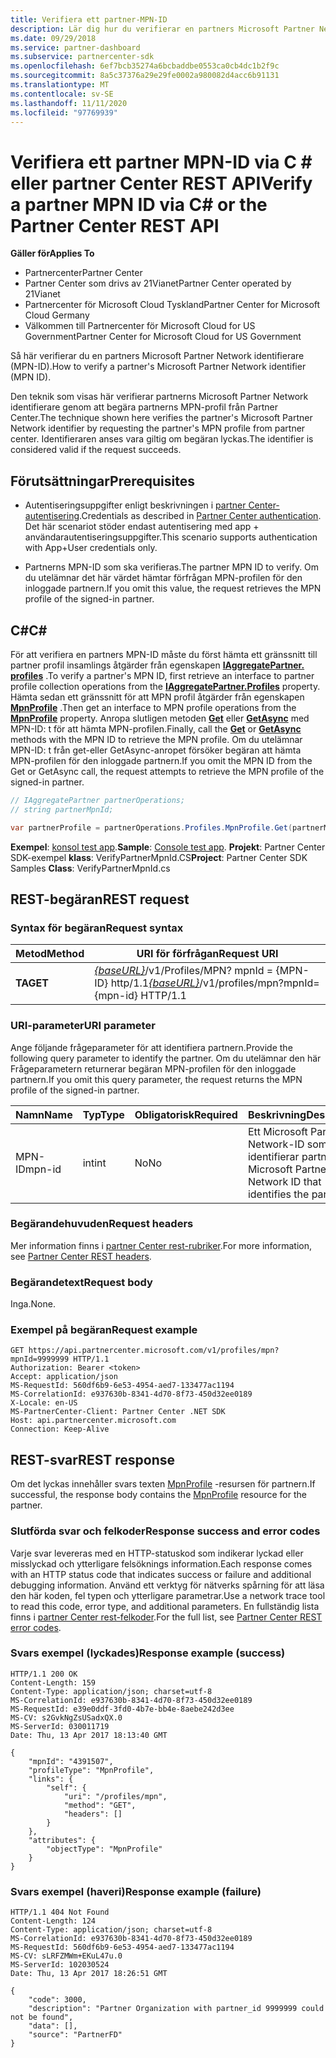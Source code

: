 ```yaml
---
title: Verifiera ett partner-MPN-ID
description: Lär dig hur du verifierar en partners Microsoft Partner Network identifierare (MPN-ID) genom att begära partnerns MPN-profil via C \# eller REST API för partner Center.
ms.date: 09/29/2018
ms.service: partner-dashboard
ms.subservice: partnercenter-sdk
ms.openlocfilehash: 6ef7bcb35274a6bcbaddbe0553ca0cb4dc1b2f9c
ms.sourcegitcommit: 8a5c37376a29e29fe0002a980082d4acc6b91131
ms.translationtype: MT
ms.contentlocale: sv-SE
ms.lasthandoff: 11/11/2020
ms.locfileid: "97769939"
---
```

# <a name="verify-a-partner-mpn-id-via-c-or-the-partner-center-rest-api"></a><span data-ttu-id="05e3b-103">Verifiera ett partner MPN-ID via C \# eller partner Center REST API</span><span class="sxs-lookup"><span data-stu-id="05e3b-103">Verify a partner MPN ID via C\# or the Partner Center REST API</span></span>

<span data-ttu-id="05e3b-104">**Gäller för**</span><span class="sxs-lookup"><span data-stu-id="05e3b-104">**Applies To**</span></span>

- <span data-ttu-id="05e3b-105">Partnercenter</span><span class="sxs-lookup"><span data-stu-id="05e3b-105">Partner Center</span></span>
- <span data-ttu-id="05e3b-106">Partner Center som drivs av 21Vianet</span><span class="sxs-lookup"><span data-stu-id="05e3b-106">Partner Center operated by 21Vianet</span></span>
- <span data-ttu-id="05e3b-107">Partnercenter för Microsoft Cloud Tyskland</span><span class="sxs-lookup"><span data-stu-id="05e3b-107">Partner Center for Microsoft Cloud Germany</span></span>
- <span data-ttu-id="05e3b-108">Välkommen till Partnercenter för Microsoft Cloud for US Government</span><span class="sxs-lookup"><span data-stu-id="05e3b-108">Partner Center for Microsoft Cloud for US Government</span></span>

<span data-ttu-id="05e3b-109">Så här verifierar du en partners Microsoft Partner Network identifierare (MPN-ID).</span><span class="sxs-lookup"><span data-stu-id="05e3b-109">How to verify a partner's Microsoft Partner Network identifier (MPN ID).</span></span>

<span data-ttu-id="05e3b-110">Den teknik som visas här verifierar partnerns Microsoft Partner Network identifierare genom att begära partnerns MPN-profil från Partner Center.</span><span class="sxs-lookup"><span data-stu-id="05e3b-110">The technique shown here verifies the partner's Microsoft Partner Network identifier by requesting the partner's MPN profile from partner center.</span></span> <span data-ttu-id="05e3b-111">Identifieraren anses vara giltig om begäran lyckas.</span><span class="sxs-lookup"><span data-stu-id="05e3b-111">The identifier is considered valid if the request succeeds.</span></span>

## <a name="prerequisites"></a><span data-ttu-id="05e3b-112">Förutsättningar</span><span class="sxs-lookup"><span data-stu-id="05e3b-112">Prerequisites</span></span>

- <span data-ttu-id="05e3b-113">Autentiseringsuppgifter enligt beskrivningen i [partner Center-autentisering](partner-center-authentication.md).</span><span class="sxs-lookup"><span data-stu-id="05e3b-113">Credentials as described in [Partner Center authentication](partner-center-authentication.md).</span></span> <span data-ttu-id="05e3b-114">Det här scenariot stöder endast autentisering med app + användarautentiseringsuppgifter.</span><span class="sxs-lookup"><span data-stu-id="05e3b-114">This scenario supports authentication with App+User credentials only.</span></span>

- <span data-ttu-id="05e3b-115">Partnerns MPN-ID som ska verifieras.</span><span class="sxs-lookup"><span data-stu-id="05e3b-115">The partner MPN ID to verify.</span></span> <span data-ttu-id="05e3b-116">Om du utelämnar det här värdet hämtar förfrågan MPN-profilen för den inloggade partnern.</span><span class="sxs-lookup"><span data-stu-id="05e3b-116">If you omit this value, the request retrieves the MPN profile of the signed-in partner.</span></span>

## <a name="c"></a><span data-ttu-id="05e3b-117">C\#</span><span class="sxs-lookup"><span data-stu-id="05e3b-117">C\#</span></span>

<span data-ttu-id="05e3b-118">För att verifiera en partners MPN-ID måste du först hämta ett gränssnitt till partner profil insamlings åtgärder från egenskapen [**IAggregatePartner. profiles**](/dotnet/api/microsoft.store.partnercenter.ipartner.profiles) .</span><span class="sxs-lookup"><span data-stu-id="05e3b-118">To verify a partner's MPN ID, first retrieve an interface to partner profile collection operations from the [**IAggregatePartner.Profiles**](/dotnet/api/microsoft.store.partnercenter.ipartner.profiles) property.</span></span> <span data-ttu-id="05e3b-119">Hämta sedan ett gränssnitt för att MPN profil åtgärder från egenskapen [**MpnProfile**](/dotnet/api/microsoft.store.partnercenter.profiles.ipartnerprofilecollection.mpnprofile) .</span><span class="sxs-lookup"><span data-stu-id="05e3b-119">Then get an interface to MPN profile operations from the [**MpnProfile**](/dotnet/api/microsoft.store.partnercenter.profiles.ipartnerprofilecollection.mpnprofile) property.</span></span> <span data-ttu-id="05e3b-120">Anropa slutligen metoden [**Get**](/dotnet/api/microsoft.store.partnercenter.profiles.impnprofile.get) eller [**GetAsync**](/dotnet/api/microsoft.store.partnercenter.profiles.impnprofile.getasync) med MPN-ID: t för att hämta MPN-profilen.</span><span class="sxs-lookup"><span data-stu-id="05e3b-120">Finally, call the [**Get**](/dotnet/api/microsoft.store.partnercenter.profiles.impnprofile.get) or [**GetAsync**](/dotnet/api/microsoft.store.partnercenter.profiles.impnprofile.getasync) methods with the MPN ID to retrieve the MPN profile.</span></span> <span data-ttu-id="05e3b-121">Om du utelämnar MPN-ID: t från get-eller GetAsync-anropet försöker begäran att hämta MPN-profilen för den inloggade partnern.</span><span class="sxs-lookup"><span data-stu-id="05e3b-121">If you omit the MPN ID from the Get or GetAsync call, the request attempts to retrieve the MPN profile of the signed-in partner.</span></span>

``` csharp
// IAggregatePartner partnerOperations;
// string partnerMpnId;

var partnerProfile = partnerOperations.Profiles.MpnProfile.Get(partnerMpnId);
```

<span data-ttu-id="05e3b-122">**Exempel**: [konsol test app](console-test-app.md).</span><span class="sxs-lookup"><span data-stu-id="05e3b-122">**Sample**: [Console test app](console-test-app.md).</span></span> <span data-ttu-id="05e3b-123">**Projekt**: Partner Center SDK-exempel **klass**: VerifyPartnerMpnId.CS</span><span class="sxs-lookup"><span data-stu-id="05e3b-123">**Project**: Partner Center SDK Samples **Class**: VerifyPartnerMpnId.cs</span></span>

## <a name="rest-request"></a><span data-ttu-id="05e3b-124">REST-begäran</span><span class="sxs-lookup"><span data-stu-id="05e3b-124">REST request</span></span>

### <a name="request-syntax"></a><span data-ttu-id="05e3b-125">Syntax för begäran</span><span class="sxs-lookup"><span data-stu-id="05e3b-125">Request syntax</span></span>

| <span data-ttu-id="05e3b-126">Metod</span><span class="sxs-lookup"><span data-stu-id="05e3b-126">Method</span></span>  | <span data-ttu-id="05e3b-127">URI för förfrågan</span><span class="sxs-lookup"><span data-stu-id="05e3b-127">Request URI</span></span>                                                                         |
|---------|-------------------------------------------------------------------------------------|
| <span data-ttu-id="05e3b-128">**TA**</span><span class="sxs-lookup"><span data-stu-id="05e3b-128">**GET**</span></span> | <span data-ttu-id="05e3b-129">[*{baseURL}*](partner-center-rest-urls.md)/v1/Profiles/MPN? mpnId = {MPN-ID} http/1.1</span><span class="sxs-lookup"><span data-stu-id="05e3b-129">[*{baseURL}*](partner-center-rest-urls.md)/v1/profiles/mpn?mpnId={mpn-id} HTTP/1.1</span></span> |

### <a name="uri-parameter"></a><span data-ttu-id="05e3b-130">URI-parameter</span><span class="sxs-lookup"><span data-stu-id="05e3b-130">URI parameter</span></span>

<span data-ttu-id="05e3b-131">Ange följande frågeparameter för att identifiera partnern.</span><span class="sxs-lookup"><span data-stu-id="05e3b-131">Provide the following query parameter to identify the partner.</span></span> <span data-ttu-id="05e3b-132">Om du utelämnar den här Frågeparametern returnerar begäran MPN-profilen för den inloggade partnern.</span><span class="sxs-lookup"><span data-stu-id="05e3b-132">If you omit this query parameter, the request returns the MPN profile of the signed-in partner.</span></span>

| <span data-ttu-id="05e3b-133">Namn</span><span class="sxs-lookup"><span data-stu-id="05e3b-133">Name</span></span>   | <span data-ttu-id="05e3b-134">Typ</span><span class="sxs-lookup"><span data-stu-id="05e3b-134">Type</span></span> | <span data-ttu-id="05e3b-135">Obligatorisk</span><span class="sxs-lookup"><span data-stu-id="05e3b-135">Required</span></span> | <span data-ttu-id="05e3b-136">Beskrivning</span><span class="sxs-lookup"><span data-stu-id="05e3b-136">Description</span></span>                                                 |
|--------|------|----------|-------------------------------------------------------------|
| <span data-ttu-id="05e3b-137">MPN-ID</span><span class="sxs-lookup"><span data-stu-id="05e3b-137">mpn-id</span></span> | <span data-ttu-id="05e3b-138">int</span><span class="sxs-lookup"><span data-stu-id="05e3b-138">int</span></span>  | <span data-ttu-id="05e3b-139">No</span><span class="sxs-lookup"><span data-stu-id="05e3b-139">No</span></span>       | <span data-ttu-id="05e3b-140">Ett Microsoft Partner Network-ID som identifierar partnern.</span><span class="sxs-lookup"><span data-stu-id="05e3b-140">A Microsoft Partner Network ID that identifies the partner.</span></span> |

### <a name="request-headers"></a><span data-ttu-id="05e3b-141">Begärandehuvuden</span><span class="sxs-lookup"><span data-stu-id="05e3b-141">Request headers</span></span>

<span data-ttu-id="05e3b-142">Mer information finns i [partner Center rest-rubriker](headers.md).</span><span class="sxs-lookup"><span data-stu-id="05e3b-142">For more information, see [Partner Center REST headers](headers.md).</span></span>

### <a name="request-body"></a><span data-ttu-id="05e3b-143">Begärandetext</span><span class="sxs-lookup"><span data-stu-id="05e3b-143">Request body</span></span>

<span data-ttu-id="05e3b-144">Inga.</span><span class="sxs-lookup"><span data-stu-id="05e3b-144">None.</span></span>

### <a name="request-example"></a><span data-ttu-id="05e3b-145">Exempel på begäran</span><span class="sxs-lookup"><span data-stu-id="05e3b-145">Request example</span></span>

```http
GET https://api.partnercenter.microsoft.com/v1/profiles/mpn?mpnId=9999999 HTTP/1.1
Authorization: Bearer <token>
Accept: application/json
MS-RequestId: 560df6b9-6e53-4954-aed7-133477ac1194
MS-CorrelationId: e937630b-8341-4d70-8f73-450d32ee0189
X-Locale: en-US
MS-PartnerCenter-Client: Partner Center .NET SDK
Host: api.partnercenter.microsoft.com
Connection: Keep-Alive
```

## <a name="rest-response"></a><span data-ttu-id="05e3b-146">REST-svar</span><span class="sxs-lookup"><span data-stu-id="05e3b-146">REST response</span></span>

<span data-ttu-id="05e3b-147">Om det lyckas innehåller svars texten [MpnProfile](profile-resources.md#mpnprofile) -resursen för partnern.</span><span class="sxs-lookup"><span data-stu-id="05e3b-147">If successful, the response body contains the [MpnProfile](profile-resources.md#mpnprofile) resource for the partner.</span></span>

### <a name="response-success-and-error-codes"></a><span data-ttu-id="05e3b-148">Slutförda svar och felkoder</span><span class="sxs-lookup"><span data-stu-id="05e3b-148">Response success and error codes</span></span>

<span data-ttu-id="05e3b-149">Varje svar levereras med en HTTP-statuskod som indikerar lyckad eller misslyckad och ytterligare felsöknings information.</span><span class="sxs-lookup"><span data-stu-id="05e3b-149">Each response comes with an HTTP status code that indicates success or failure and additional debugging information.</span></span> <span data-ttu-id="05e3b-150">Använd ett verktyg för nätverks spårning för att läsa den här koden, fel typen och ytterligare parametrar.</span><span class="sxs-lookup"><span data-stu-id="05e3b-150">Use a network trace tool to read this code, error type, and additional parameters.</span></span> <span data-ttu-id="05e3b-151">En fullständig lista finns i [partner Center rest-felkoder](error-codes.md).</span><span class="sxs-lookup"><span data-stu-id="05e3b-151">For the full list, see [Partner Center REST error codes](error-codes.md).</span></span>

### <a name="response-example-success"></a><span data-ttu-id="05e3b-152">Svars exempel (lyckades)</span><span class="sxs-lookup"><span data-stu-id="05e3b-152">Response example (success)</span></span>

```http
HTTP/1.1 200 OK
Content-Length: 159
Content-Type: application/json; charset=utf-8
MS-CorrelationId: e937630b-8341-4d70-8f73-450d32ee0189
MS-RequestId: e39e0ddf-3fd0-4b7e-bb4e-8aebe242d3ee
MS-CV: s2GvkNgZsUSadxQX.0
MS-ServerId: 030011719
Date: Thu, 13 Apr 2017 18:13:40 GMT

{
    "mpnId": "4391507",
    "profileType": "MpnProfile",
    "links": {
        "self": {
            "uri": "/profiles/mpn",
            "method": "GET",
            "headers": []
        }
    },
    "attributes": {
        "objectType": "MpnProfile"
    }
}
```

### <a name="response-example-failure"></a><span data-ttu-id="05e3b-153">Svars exempel (haveri)</span><span class="sxs-lookup"><span data-stu-id="05e3b-153">Response example (failure)</span></span>

```http
HTTP/1.1 404 Not Found
Content-Length: 124
Content-Type: application/json; charset=utf-8
MS-CorrelationId: e937630b-8341-4d70-8f73-450d32ee0189
MS-RequestId: 560df6b9-6e53-4954-aed7-133477ac1194
MS-CV: sLRFZMWm+EKuL47u.0
MS-ServerId: 102030524
Date: Thu, 13 Apr 2017 18:26:51 GMT

{
    "code": 3000,
    "description": "Partner Organization with partner_id 9999999 could not be found",
    "data": [],
    "source": "PartnerFD"
}
```
